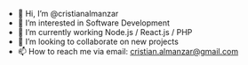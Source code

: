 - 👋 Hi, I’m @cristianalmanzar
- 👀 I’m interested in Software Development
- 🌱 I’m currently working Node.js / React.js / PHP
- 💞️ I’m looking to collaborate on new projects
- 📫 How to reach me via email: cristian.almanzar@gmail.com

<!---
cristianalmanzar/cristianalmanzar is a ✨ special ✨ repository because its `README.md` (this file) appears on your GitHub profile.
You can click the Preview link to take a look at your changes.
--->
